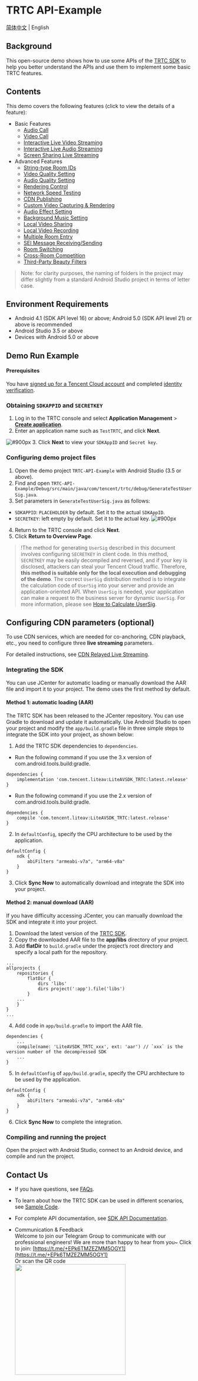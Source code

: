 # TRTC API-Example 
[简体中文](README-zh_CN.md) | English

## Background
This open-source demo shows how to use some APIs of the [TRTC SDK](https://www.tencentcloud.com/document/product/647/34615) to help you better understand the APIs and use them to implement some basic TRTC features. 

## Contents
This demo covers the following features (click to view the details of a feature):

- Basic Features
  - [Audio Call](./Basic/AudioCall)
  - [Video Call](./Basic/VideoCall)
  - [Interactive Live Video Streaming](./Basic/Live)
  - [Interactive Live Audio Streaming](./Basic/VoiceChatRoom)
  - [Screen Sharing Live Streaming](./Basic/ScreenShare)
- Advanced Features
  - [String-type Room IDs](./Advanced/StringRoomId)
  - [Video Quality Setting](./Advanced/SetVideoQuality)
  - [Audio Quality Setting](./Advanced/SetAudioQuality)
  - [Rendering Control](./Advanced/SetRenderParams)
  - [Network Speed Testing](./Advanced/SpeedTest)
  - [CDN Publishing](./Advanced/PushCDN)
  - [Custom Video Capturing & Rendering](./Advanced/CustomCamera)
  - [Audio Effect Setting](./Advanced/SetAudioEffect)
  - [Background Music Setting](./Advanced/SetBackgroundMusic)
  - [Local Video Sharing](./Advanced/LocalVideoShare)
  - [Local Video Recording](./Advanced/LocalRecord)
  - [Multiple Room Entry](./Advanced/JoinMultipleRoom)
  - [SEI Message Receiving/Sending](./Advanced/SEIMessage)
  - [Room Switching](./Advanced/SwitchRoom)
  - [Cross-Room Competition](./Advanced/RoomPk)
  - [Third-Party Beauty Filters](./Advanced/ThirdBeauty)
  
>  Note: for clarity purposes, the naming of folders in the project may differ slightly from a standard Android Studio project in terms of letter case. 


## Environment Requirements
- Android 4.1 (SDK API level 16) or above; Android 5.0 (SDK API level 21) or above is recommended
- Android Studio 3.5 or above
- Devices with Android 5.0 or above
 

## Demo Run Example

#### Prerequisites
You have [signed up for a Tencent Cloud account](https://intl.cloud.tencent.com/document/product/378/17985) and completed [identity verification](https://intl.cloud.tencent.com/document/product/378/3629).


### Obtaining `SDKAPPID` and `SECRETKEY`
1. Log in to the TRTC console and select **Application Management** > **[Create application](https://console.tencentcloud.com/trtc/app/create)**.
2. Enter an application name such as `TestTRTC`, and click **Next**.

![ #900px](https://qcloudimg.tencent-cloud.cn/raw/51c73a617e69a76ed26e6f74b0071ec9.png)
3. Click **Next** to view your `SDKAppID` and `Secret key`.


### Configuring demo project files
1. Open the demo project `TRTC-API-Example` with Android Studio (3.5 or above).
2. Find and open `TRTC-API-Example/Debug/src/main/java/com/tencent/trtc/debug/GenerateTestUserSig.java`.
3. Set parameters in `GenerateTestUserSig.java` as follows:
  - `SDKAPPID`: `PLACEHOLDER` by default. Set it to the actual `SDKAppID`.
  - `SECRETKEY`: left empty by default. Set it to the actual key.
 ![ #900px](https://qcloudimg.tencent-cloud.cn/raw/429ae90ac533b37c0036bebdc38d0488/TRTC-create-application-sdkAppId.png)

4. Return to the TRTC console and click **Next**.
5. Click **Return to Overview Page**.

>!The method for generating `UserSig` described in this document involves configuring `SECRETKEY` in client code. In this method, `SECRETKEY` may be easily decompiled and reversed, and if your key is disclosed, attackers can steal your Tencent Cloud traffic. Therefore, **this method is suitable only for the local execution and debugging of the demo**.
>The correct `UserSig` distribution method is to integrate the calculation code of `UserSig` into your server and provide an application-oriented API. When `UserSig` is needed, your application can make a request to the business server for dynamic `UserSig`. For more information, please see [How to Calculate UserSig](https://www.tencentcloud.com/document/product/647/35166).

## Configuring CDN parameters (optional)
To use CDN services, which are needed for co-anchoring, CDN playback, etc., you need to configure three **live streaming** parameters.

For detailed instructions, see [CDN Relayed Live Streaming](https://www.tencentcloud.com/document/product/647/47858).

### Integrating the SDK
You can use JCenter for automatic loading or manually download the AAR file and import it to your project. The demo uses the first method by default.


#### Method 1: automatic loading (AAR)
The TRTC SDK has been released to the JCenter repository. You can use Gradle to download and update it automatically.
Use Android Studio to open your project and modify the `app/build.gradle` file in three simple steps to integrate the SDK into your project, as shown below:

1. Add the TRTC SDK dependencies to `dependencies`.
 - Run the following command if you use the 3.x version of com.android.tools.build:gradle.
```
dependencies {
    implementation 'com.tencent.liteav:LiteAVSDK_TRTC:latest.release'
}
```
 - Run the following command if you use the 2.x version of com.android.tools.build:gradle.
```
dependencies {
    compile 'com.tencent.liteav:LiteAVSDK_TRTC:latest.release'
}
```
2. In `defaultConfig`, specify the CPU architecture to be used by the application.
```
defaultConfig {
    ndk {
        abiFilters "armeabi-v7a", "arm64-v8a"
    }
}
```
3. Click **Sync Now** to automatically download and integrate the SDK into your project.


#### Method 2: manual download (AAR)
If you have difficulty accessing JCenter, you can manually download the SDK and integrate it into your project.

1. Download the latest version of the [TRTC SDK](https://liteav.sdk.qcloud.com/download/latest/en/TXLiteAVSDK_TRTC_Android_en_latest.zip).
2. Copy the downloaded AAR file to the **app/libs** directory of your project.
3. Add **flatDir** to `build.gradle` under the project’s root directory and specify a local path for the repository.
```
...
allprojects {
    repositories {
        flatDir {
            dirs 'libs'
            dirs project(':app').file('libs')
        }
    ...
    }
}
...
```

4. Add code in `app/build.gradle` to import the AAR file.
```
dependencies {
    ...
    compile(name: 'LiteAVSDK_TRTC_xxx', ext: 'aar') // `xxx` is the version number of the decompressed SDK
    ...
}
```

5. In `defaultConfig` of `app/build.gradle`, specify the CPU architecture to be used by the application.
```
defaultConfig {
    ndk {
        abiFilters "armeabi-v7a", "arm64-v8a"
    }
}
```
6. Click **Sync Now** to complete the integration. 


### Compiling and running the project
Open the project with Android Studio, connect to an Android device, and compile and run the project.

## Contact Us
- If you have questions, see [FAQs](https://www.tencentcloud.com/document/product/647/36057).

- To learn about how the TRTC SDK can be used in different scenarios, see [Sample Code](https://www.tencentcloud.com/document/product/647/42963).

- For complete API documentation, see [SDK API Documentation](https://www.tencentcloud.com/document/product/647/35125).

- Communication & Feedback   
Welcome to join our Telegram Group to communicate with our professional engineers! We are more than happy to hear from you~
Click to join: [https://t.me/+EPk6TMZEZMM5OGY1](https://t.me/+EPk6TMZEZMM5OGY1)   
Or scan the QR code   
  <img src="https://qcloudimg.tencent-cloud.cn/raw/79cbfd13877704ff6e17f30de09002dd.jpg" width="300px">    